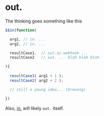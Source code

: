 # out.

The thinking goes something like this

```javascript
$$in(function(

  arg1, // in. ...
  arg2, // in. ...

  resultCase1,  // out.as.webhook ... 
  resultCase2   // out. ... blah blah blah

){
    
  resultCase1( arg1 + 1 );
  resultCase2( arg2 + 2 );

  // still a young idea... (brewing)

})
```

Also, [in.](https://github.com/nomilous/in.) will likely `out.` itself.